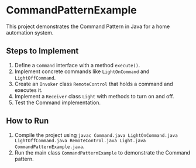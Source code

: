 # CommandPatternExample

This project demonstrates the Command Pattern in Java for a home automation system.

## Steps to Implement
1. Define a `Command` interface with a method `execute()`.
2. Implement concrete commands like `LightOnCommand` and `LightOffCommand`.
3. Create an `Invoker` class `RemoteControl` that holds a command and executes it.
4. Implement a `Receiver` class `Light` with methods to turn on and off.
5. Test the Command implementation.

## How to Run
1. Compile the project using `javac Command.java LightOnCommand.java LightOffCommand.java RemoteControl.java Light.java CommandPatternExample.java`.
2. Run the main class `CommandPatternExample` to demonstrate the Command pattern.
